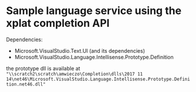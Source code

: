# Sample language service using the xplat completion API

Dependencies:
* Microsoft.VisualStudio.Text.UI (and its dependencies)
* Microsoft.VisualStudio.Language.Intellisense.Prototype.Definition

the prototype dll is available at `"\\scratch2\scratch\amwieczo\Completion\dlls\2017 11 14\net46\Microsoft.VisualStudio.Language.Intellisense.Prototype.Definition.net46.dll"`
